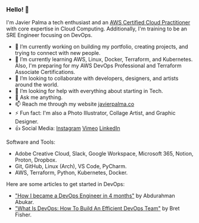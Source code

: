 ### Hello! 👋

<!--
**imjavierpalma/imjavierpalma** is a ✨ _special_ ✨ repository because its `README.md` (this file) appears on your GitHub profile.

Here are some ideas to get you started:
-->

I'm Javier Palma a tech enthusiast and an [AWS Certified Cloud Practitioner](https://www.credly.com/earner/earned/badge/9b9062b3-4426-4394-a8f5-2c4041b9eef6) with core expertise in Cloud Computing. Additionally, I'm training to be an SRE Engineer focusing on DevOps.

- 🔭 I’m currently working on building my portfolio, creating projects, and trying to connect with new people.
- 🌱 I’m currently learning AWS, Linux, Docker, Terraform, and Kubernetes. Also, I'm preparing for my AWS DevOps Professional and Terraform Associate Certifications.
- 👯 I’m looking to collaborate with developers, designers, and artists around the world.
- 🤔 I’m looking for help with everything about starting in Tech.
- 💬 Ask me anything.
- 📫 Reach me through my website [javierpalma.co](https://www.javierpalma.co)
- ⚡ Fun fact: I'm also a Photo Illustrator, Collage Artist, and Graphic Designer.
- :+1: Social Media: [Instagram](https://instagram.com/imjavierpalma)
                    [Vimeo](https://vimeo.com/imjavierpalma)
                    [LinkedIn](https://www.linkedin.com/in/imjavierpalma)

Software and Tools:

- Adobe Creative Cloud, Slack, Google Workspace, Microsoft 365, Notion, Proton, Dropbox.
- Git, GitHub, Linux (Arch), VS Code, PyCharm.
- AWS, Terraform, Python, Kubernetes, Docker.

Here are some articles to get started in DevOps:
- ["How I became a DevOps Engineer in 4 months"](https://medium.com/@a.abukar/how-i-became-a-devops-engineer-in-4-months-68ab10ef3084) by Abdurahman Abukar.
- ["What Is DevOps: How To Build An Efficient DevOps Team"](https://www.bretfisher.com/what-is-devops/) by Bret Fisher.
